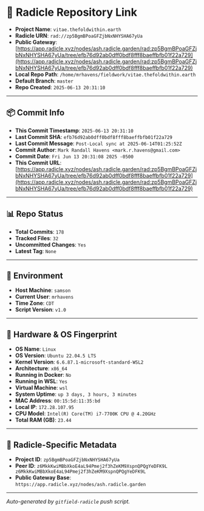 # 🔗 Radicle Repository Link

- **Project Name**: `vitae.thefoldwithin.earth`
- **Radicle URN**: `rad://zp5BgmBPoaGFZjbNxNHYSHA67yUa`
- **Public Gateway**: [https://app.radicle.xyz/nodes/ash.radicle.garden/rad:zp5BgmBPoaGFZjbNxNHYSHA67yUa/tree/efb76d92ab0dff0bdf8fff8baeffbfb01f22a729](https://app.radicle.xyz/nodes/ash.radicle.garden/rad:zp5BgmBPoaGFZjbNxNHYSHA67yUa/tree/efb76d92ab0dff0bdf8fff8baeffbfb01f22a729)
- **Local Repo Path**: `/home/mrhavens/fieldwork/vitae.thefoldwithin.earth`
- **Default Branch**: `master`
- **Repo Created**: `2025-06-13 20:31:10`

---

## 📦 Commit Info

- **This Commit Timestamp**: `2025-06-13 20:31:10`
- **Last Commit SHA**: `efb76d92ab0dff0bdf8fff8baeffbfb01f22a729`
- **Last Commit Message**: `Post-Local sync at 2025-06-14T01:25:52Z`
- **Commit Author**: `Mark Randall Havens <mark.r.havens@gmail.com>`
- **Commit Date**: `Fri Jun 13 20:31:08 2025 -0500`
- **This Commit URL**: [https://app.radicle.xyz/nodes/ash.radicle.garden/rad:zp5BgmBPoaGFZjbNxNHYSHA67yUa/tree/efb76d92ab0dff0bdf8fff8baeffbfb01f22a729](https://app.radicle.xyz/nodes/ash.radicle.garden/rad:zp5BgmBPoaGFZjbNxNHYSHA67yUa/tree/efb76d92ab0dff0bdf8fff8baeffbfb01f22a729)

---

## 📊 Repo Status

- **Total Commits**: `178`
- **Tracked Files**: `32`
- **Uncommitted Changes**: `Yes`
- **Latest Tag**: `None`

---

## 🧭 Environment

- **Host Machine**: `samson`
- **Current User**: `mrhavens`
- **Time Zone**: `CDT`
- **Script Version**: `v1.0`

---

## 🧬 Hardware & OS Fingerprint

- **OS Name**: `Linux`
- **OS Version**: `Ubuntu 22.04.5 LTS`
- **Kernel Version**: `6.6.87.1-microsoft-standard-WSL2`
- **Architecture**: `x86_64`
- **Running in Docker**: `No`
- **Running in WSL**: `Yes`
- **Virtual Machine**: `wsl`
- **System Uptime**: `up 3 days, 3 hours, 3 minutes`
- **MAC Address**: `00:15:5d:11:35:bd`
- **Local IP**: `172.28.107.95`
- **CPU Model**: `Intel(R) Core(TM) i7-7700K CPU @ 4.20GHz`
- **Total RAM (GB)**: `23.44`

---

## 🌱 Radicle-Specific Metadata

- **Project ID**: `zp5BgmBPoaGFZjbNxNHYSHA67yUa`
- **Peer ID**: `z6MkkKwiMBbXkoE4aL94Pmej2f3hZeKM9XspnQPQgYeDFK9L
z6MkkKwiMBbXkoE4aL94Pmej2f3hZeKM9XspnQPQgYeDFK9L`
- **Public Gateway Base**: `https://app.radicle.xyz/nodes/ash.radicle.garden`

---

_Auto-generated by `gitfield-radicle` push script._
